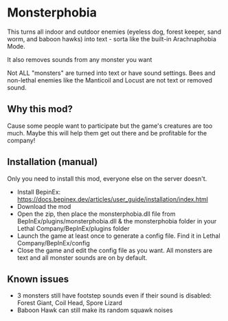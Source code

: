 # Monsterphobia

This turns all indoor and outdoor enemies (eyeless dog, forest keeper, sand worm, and baboon hawks) into text - sorta like the built-in Arachnaphobia Mode.

It also removes sounds from any monster you want

Not ALL "monsters" are turned into text or have sound settings. Bees and non-lethal enemies like the Manticoil and Locust are not text or removed sound.

## Why this mod?

Cause some people want to participate but the game's creatures are too much. Maybe this will help them get out there and be profitable for the company!

## Installation (manual)

Only you need to install this mod, everyone else on the server doesn't.

- Install BepinEx: https://docs.bepinex.dev/articles/user_guide/installation/index.html
- Download the mod
- Open the zip, then place the monsterphobia.dll file from BepInEx/plugins/monsterphobia.dll & the monsterphobia folder in your Lethal Company/BepInEx/plugins folder
- Launch the game at least once to generate a config file. Find it in Lethal Company/BepInEx/config
- Close the game and edit the config file as you want. All monsters are text and all monster sounds are on by default.

## Known issues

- 3 monsters still have footstep sounds even if their sound is disabled: Forest Giant, Coil Head, Spore Lizard
- Baboon Hawk can still make its random squawk noises